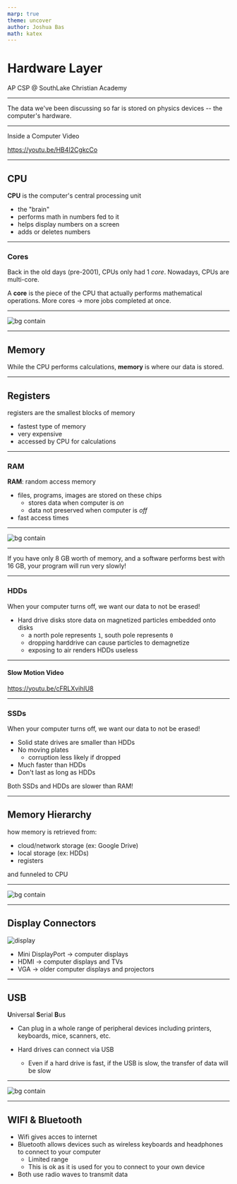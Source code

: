 ```yaml
---
marp: true
theme: uncover
author: Joshua Bas
math: katex
---
```


# **Hardware Layer**

AP CSP @ SouthLake Christian Academy

---

The data we've been discussing so far is stored on physics devices -- the computer's hardware.

---

Inside a Computer Video

<https://youtu.be/HB4I2CgkcCo>

---

## **CPU**

**CPU** is the computer's central processing unit

* the "brain"
* performs math in numbers fed to it
* helps display numbers on a screen
* adds or deletes numbers

---

### **Cores**

Back in the old days (pre-2001), CPUs only had 1 *core*. Nowadays, CPUs are multi-core.

A **core** is the piece of the CPU that actually performs mathematical operations. More cores &rarr; more jobs completed at once.

---

![bg contain](cpu.png)

---

## **Memory**

While the CPU performs calculations, **memory** is where our data is stored.

---

## **Registers**

registers are the smallest blocks of memory

* fastest type of memory
* very expensive
* accessed by CPU for calculations

---

### **RAM**

**RAM**: random access memory

* files, programs, images are stored on these chips
    * stores data when computer is *on*
    * data not preserved when computer is *off*
* fast access times

---

![bg contain](ram.png)

---

If you have only 8 GB worth of memory, and a software performs best with 16 GB, your program will run very slowly!

---

### **HDDs**

When your computer turns off, we want our data to not be erased!

* Hard drive disks store data on magnetized particles embedded onto disks
    * a north pole represents `1`, south pole represents `0`
    * dropping harddrive can cause particles to demagnetize
    * exposing to air renders HDDs useless

---

#### Slow Motion Video

<https://youtu.be/cFRLXvihlU8>

---

### **SSDs**

When your computer turns off, we want our data to not be erased!

* Solid state drives are smaller than HDDs
* No moving plates
    * corruption less likely if dropped
* Much faster than HDDs
* Don't last as long as HDDs

Both SSDs and HDDs are slower than RAM!

---

## **Memory Hierarchy**

how memory is retrieved from:

* cloud/network storage (ex: Google Drive)
* local storage (ex: HDDs)
* registers

and funneled to CPU

---

![bg contain](memory_heirarchy.png)

---

## **Display Connectors**

![display](display.png)

* Mini DisplayPort &rarr; computer displays
* HDMI &rarr; computer displays and TVs
* VGA &rarr; older computer displays and projectors

---

## **USB**

**U**niversal **S**erial **B**us

* Can plug in a whole range of peripheral devices including printers, keyboards, mice, scanners, etc.

* Hard drives can connect via USB
    * Even if a hard drive is fast, if the USB is slow, the transfer of data will be slow

---

![bg contain](usb.png)

---

## **WIFI & Bluetooth**

* Wifi gives acces to internet
* Bluetooth allows devices such as wireless keyboards and headphones to connect to your computer
    * Limited range
    * This is ok as it is used for you to connect to your own device
* Both use radio waves to transmit data
